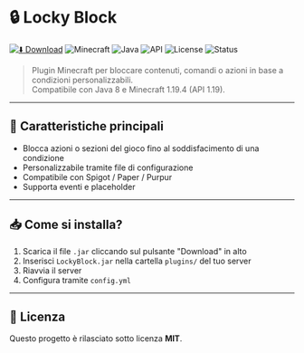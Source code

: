 # 🔒 Locky Block

[![⬇️ Download](https://img.shields.io/badge/Download-LockyBlock.jar-blue)](https://github.com/youness998/Locky-Block/releases/latest/download/LockyBlock.jar)
![Minecraft](https://img.shields.io/badge/Minecraft-1.19.4-green)
![Java](https://img.shields.io/badge/Java-8-yellow)
![API](https://img.shields.io/badge/API-1.19-blue)
![License](https://img.shields.io/badge/License-MIT-green)
![Status](https://img.shields.io/badge/Build-Stable-brightgreen)

> Plugin Minecraft per bloccare contenuti, comandi o azioni in base a condizioni personalizzabili.  
> Compatibile con Java 8 e Minecraft 1.19.4 (API 1.19).

---

## 🔧 Caratteristiche principali

- Blocca azioni o sezioni del gioco fino al soddisfacimento di una condizione
- Personalizzabile tramite file di configurazione
- Compatibile con Spigot / Paper / Purpur
- Supporta eventi e placeholder

---

## 📥 Come si installa?

1. Scarica il file `.jar` cliccando sul pulsante "Download" in alto
2. Inserisci `LockyBlock.jar` nella cartella `plugins/` del tuo server
3. Riavvia il server
4. Configura tramite `config.yml`

---

## 📜 Licenza

Questo progetto è rilasciato sotto licenza **MIT**.
